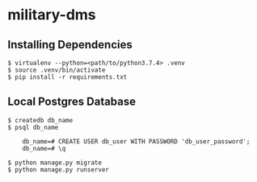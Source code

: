 # military-dms

## Installing Dependencies
```
$ virtualenv --python=<path/to/python3.7.4> .venv
$ source .venv/bin/activate
$ pip install -r requirements.txt
```

## Local Postgres Database
```
$ createdb db_name
$ psql db_name

    db_name=# CREATE USER db_user WITH PASSWORD 'db_user_password';
    db_name=# \q
    
$ python manage.py migrate
$ python manage.py runserver
```
